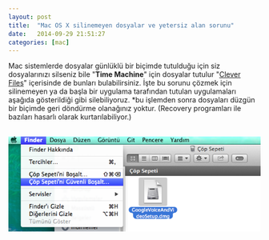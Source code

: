 ```yaml
---
layout: post
title:  "Mac OS X silinemeyen dosyalar ve yetersiz alan sorunu"
date:   2014-09-29 21:51:27
categories: [mac]
---
```

Mac sistemlerde dosyalar günlüklü bir biçimde tutulduğu için siz dosyalarınızı silseniz bile "<b>Time Machine</b>" için dosyalar tutulur "[Clever Files](http://cemretok.github.io/2014/11/)" içerisinde de bunları bulabilirsiniz. İşte bu sorunu çözmek için silinemeyen ya da başla bir uygulama tarafından tutulan uygulamaları aşağıda gösterildiği gibi silebiliyoruz.
*bu işlemden sonra dosyaları düzgün bir biçimde geri döndürme olanağınız yoktur.
(Recovery programları ile bazıları hasarlı olarak kurtarılabiliyor.)

<br>![Resim](/images/12-1.png)<br>
